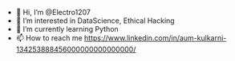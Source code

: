 - 👋 Hi, I’m @Electro1207
- 👀 I’m interested in DataScience, Ethical Hacking
- 🌱 I’m currently learning Python
- 📫 How to reach me https://www.linkedin.com/in/aum-kulkarni-134253888456000000000000000/


<!---
Electro1207/Electro1207 is a ✨ special ✨ repository because its `README.md` (this file) appears on your GitHub profile.
You can click the Preview link to take a look at your changes.
--->
